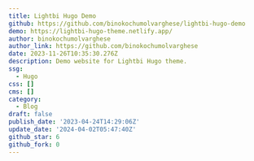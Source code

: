 ```yaml
---
title: Lightbi Hugo Demo
github: https://github.com/binokochumolvarghese/lightbi-hugo-demo
demo: https://lightbi-hugo-theme.netlify.app/
author: binokochumolvarghese
author_link: https://github.com/binokochumolvarghese
date: 2023-11-26T10:35:30.276Z
description: Demo website for Lightbi Hugo theme.
ssg:
  - Hugo
css: []
cms: []
category:
  - Blog
draft: false
publish_date: '2023-04-24T14:29:06Z'
update_date: '2024-04-02T05:47:40Z'
github_star: 6
github_fork: 0
---
```

